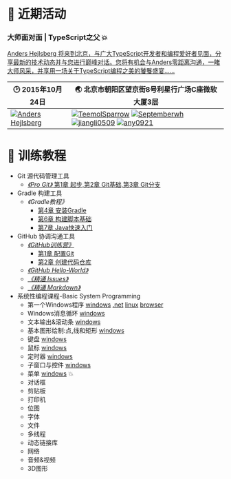 # :bell: 近期活动
###  大师面对面 | TypeScript之父 :boom:
[Anders Hejlsberg 将来到北京，与广大TypeScript开发者和编程爱好者见面，分享最新的技术动态并与您进行巅峰对话。您将有机会与Anders零距离沟通，一睹大师风采，并享用一场关于TypeScript编程之美的饕餮盛宴……](https://github.com/HP-Enterprise/Training/issues/11)

:clock2: 2015年10月24日 | :earth_asia: 北京市朝阳区望京街8号利星行广场C座微软大厦3层
---|---
[![Anders Hejlsberg](https://avatars2.githubusercontent.com/u/4226954?v=3&s=128)](https://github.com/ahejlsberg) | [![TeemolSparrow](https://avatars3.githubusercontent.com/u/13936823?v=3&s=80)](https://github.com/TeemolSparrow) [![Septemberwh](https://avatars1.githubusercontent.com/u/9412495?v=3&s=80)](https://github.com/Septemberwh) [![jiangli0509](https://avatars3.githubusercontent.com/u/5874912?v=3&s=80)](https://github.com/jiangli0509) [![any0921](https://avatars2.githubusercontent.com/u/14539598?v=3&s=80)](https://github.com/any0921)

# :book: 训练教程


+ Git 源代码管理工具
    + [*《Pro Git》* 第1章 起步,第2章 Git基础,第3章 Git分支](http://git-scm.com/book/zh/v2)
+ Gradle 构建工具
    + *《Gradle教程》* 
        + [第4章 安装Gradle](Gradle/第四章-Gradle安装.md)
        + [第6章 构建脚本基础](Gradle/Gradle-Chapter6.md)
        + [第7章 Java快速入门](Gradle/第七章-Java快速入门.md)
+ GitHub 协调沟通工具
    + [*《GitHub训练营》*](https://help.github.com/categories/bootcamp)
        + [第1章 配置Git](GitHub/Set%20up%20Git.md)
        + [第2章 创建代码仓库](GitHub/Creat%20a%20Repo.md)
    + [*《GitHub Hello-World》*](GitHub/GitHub-HelloWorld.md)
    + [*《精通 Issues》*](GitHub/issues.md)
    + [*《精通 Markdown》*](GitHub/精通Markdown.md)
+ 系统性编程课程-Basic System Programming
    + 第一个Windows程序 [windows](BasicSysProg/win/01HelloWindows) [.net](BasicSysProg/dotNet/01HelloDotNet) [linux](BasicSysProg/linux/01HelloWorld) [browser](../gh-pages/BasicSysProg/browser/01HelloWorld)
    + Windows消息循环 [windows](BasicSysProg/win/02MessageLoop)
    + 文本输出&滚动条 [windows](BasicSysProg/win/03TextScroll)
    + 基本图形绘制:点,线和矩形 [windows](BasicSysProg/win/04BasicDrawing)
    + 键盘 [windows](BasicSysProg/win/05Keyboard)
    + 鼠标 [windows](BasicSysProg/win/06Mouse)
    + 定时器 [windows](BasicSysProg/win/07Timer)
    + 子窗口与控件 [windows](BasicSysProg/win/08Children)
    + 菜单 [windows](BasicSysProg/win/09Menu) :boom:
    + 对话框
    + 剪贴板
    + 打印机
    + 位图
    + 字体
    + 文件
    + 多线程
    + 动态链接库
    + 网络
    + 音频&视频
    + 3D图形

